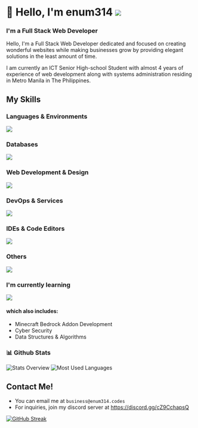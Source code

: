 # 👋 Hello, I'm enum314 ![](https://komarev.com/ghpvc/?username=enum314)
<h3 align="start">I'm a Full Stack Web Developer</h3>

Hello, I'm a Full Stack Web Developer dedicated and focused on creating wonderful websites while making businesses grow by providing elegant solutions in the least amount of time.

I am currently an ICT Senior High-school Student with almost 4 years of experience of web development along with systems administration residing in Metro Manila in The Philippines.

## My Skills

### Languages & Environments

<p align="left">
    <img src="https://skillicons.dev/icons?i=bash,cpp,java,js,ts,html,css,md,regex,nodejs," />
</p>

### Databases
<p align="left">
    <img src="https://skillicons.dev/icons?i=mongodb,postgresql,mysql,sqlite,redis,firebase" />
</p>

### Web Development & Design
<p align="left">
    <img src="https://skillicons.dev/icons?i=react,jquery,nextjs,vite,webpack,svg,materialui,tailwind,bootstrap,styledcomponents,prisma,express" />
</p>

### DevOps & Services
<p align="left">
    <img src="https://skillicons.dev/icons?i=cloudflare,git,github,githubactions,linux,nginx,netlify,vercel" />
</p>

### IDEs & Code Editors
<p align="left">
    <img src="https://skillicons.dev/icons?i=androidstudio,vscode,idea" />
</p>

### Others
<p align="left">
    <img src="https://skillicons.dev/icons?i=discord,bots" />
</p>

### I'm currently learning
<p align="left">
    <img src="https://skillicons.dev/icons?i=cs,nestjs,net,jest,visualstudio,docker,unity,workers" />
</p>

#### which also includes:
- Minecraft Bedrock Addon Development
- Cyber Security
- Data Structures & Algorithms



### 📊 Github Stats
![Stats Overview](https://raw.githubusercontent.com/enum314/github-stats-transparent/output/generated/overview.svg)
![Most Used Languages](https://raw.githubusercontent.com/enum314/github-stats-transparent/output/generated/languages.svg)

## Contact Me!
- You can email me at `business@enum314.codes`
- For inquiries, join my discord server at https://discord.gg/cZ9CchapsQ

[![GitHub Streak](https://streak-stats.demolab.com?user=enum314)](https://git.io/streak-stats)
